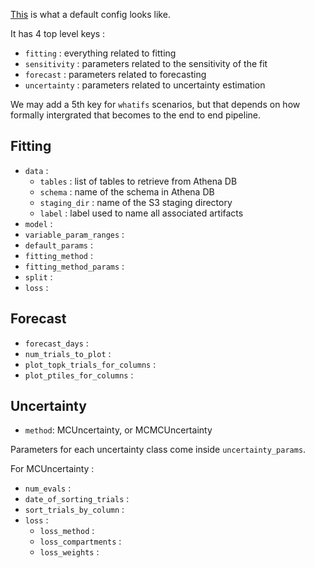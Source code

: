 [This](../configs/seir/default.yaml) is what a default config looks like. 

It has 4 top level keys :

- `fitting` : everything related to fitting
- `sensitivity` : parameters related to the sensitivity of the fit
- `forecast` : parameters related to forecasting
- `uncertainty` : parameters related to uncertainty estimation

We may add a 5th key for `whatifs` scenarios, but that depends on how formally intergrated that becomes to the end to end pipeline.

## Fitting

- `data` :
    - `tables` : list of tables to retrieve from Athena DB
    - `schema` : name of the schema in Athena DB
    - `staging_dir` : name of the S3 staging directory
    - `label` : label used to name all associated artifacts 
- `model` : 
- `variable_param_ranges` :
- `default_params` :
- `fitting_method` :
- `fitting_method_params` :
- `split` :
- `loss` :

## Forecast

- `forecast_days` :
- `num_trials_to_plot` :
- `plot_topk_trials_for_columns` :
- `plot_ptiles_for_columns` :

## Uncertainty

- `method`: MCUncertainty, or MCMCUncertainty

Parameters for each uncertainty class come inside `uncertainty_params`. 

For MCUncertainty : 
- `num_evals` : 
- `date_of_sorting_trials` : 
- `sort_trials_by_column` : 
- `loss` :
    - `loss_method` : 
    - `loss_compartments` : 
    - `loss_weights` : 